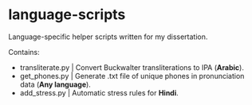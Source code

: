 # language-scripts
Language-specific helper scripts written for my dissertation.

Contains:
* transliterate.py | Convert Buckwalter transliterations to IPA (**Arabic**).
* get_phones.py | Generate .txt file of unique phones in pronunciation data (**Any language**).
* add_stress.py | Automatic stress rules for **Hindi**.
